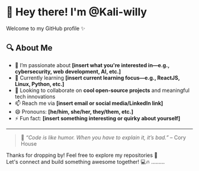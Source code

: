 # 👋 Hey there! I'm **@Kali-willy**  
Welcome to my GitHub profile ✨

## 🔍 About Me
- 👀 I’m passionate about **[insert what you're interested in—e.g., cybersecurity, web development, AI, etc.]**
- 🌱 Currently learning **[insert current learning focus—e.g., ReactJS, Linux, Python, etc.]**
- 💞️ Looking to collaborate on **cool open-source projects** and meaningful tech innovations
- 📫 Reach me via **[insert email or social media/LinkedIn link]**
- 😄 Pronouns: **[he/him, she/her, they/them, etc.]**
- ⚡ Fun fact: **[insert something interesting or quirky about yourself]**

---

> 🌟 _“Code is like humor. When you have to explain it, it’s bad.”_ – Cory House

Thanks for dropping by! Feel free to explore my repositories 🚀  
Let's connect and build something awesome together! 💻🔥
.........
